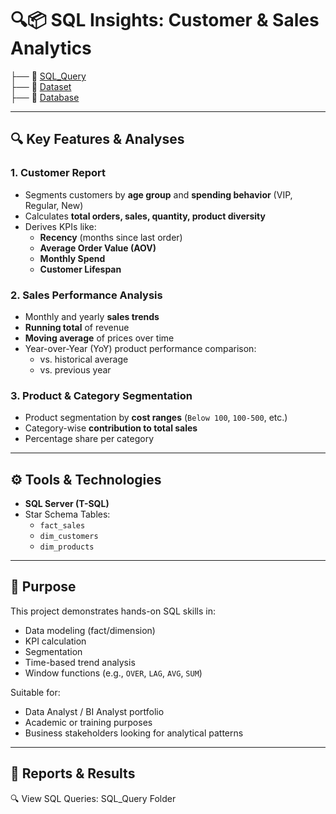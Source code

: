 # 🔍📦 SQL Insights: Customer & Sales Analytics

├── 📂 <a href="https://github.com/NhutVuong/SQL-Insights-Customer-Sales/tree/main/SQL_Query">SQL_Query</a>     
├── 📂 <a href="https://github.com/NhutVuong/SQL-Insights-Customer-Sales/tree/main/dataset">Dataset</a>         
├── 📂 <a href="https://github.com/NhutVuong/SQL-Insights-Customer-Sales/blob/main/database.sql">Database</a>           

---

## 🔍 Key Features & Analyses

### 1. **Customer Report**
- Segments customers by **age group** and **spending behavior** (VIP, Regular, New)
- Calculates **total orders, sales, quantity, product diversity**
- Derives KPIs like:
  - **Recency** (months since last order)
  - **Average Order Value (AOV)**
  - **Monthly Spend**
  - **Customer Lifespan**

### 2. **Sales Performance Analysis**
- Monthly and yearly **sales trends**
- **Running total** of revenue
- **Moving average** of prices over time
- Year-over-Year (YoY) product performance comparison:
  - vs. historical average
  - vs. previous year

### 3. **Product & Category Segmentation**
- Product segmentation by **cost ranges** (`Below 100`, `100-500`, etc.)
- Category-wise **contribution to total sales**
- Percentage share per category

---

## ⚙️ Tools & Technologies

- **SQL Server (T-SQL)**
- Star Schema Tables:
  - `fact_sales`
  - `dim_customers`
  - `dim_products`

---

## 🎯 Purpose

This project demonstrates hands-on SQL skills in:
- Data modeling (fact/dimension)
- KPI calculation
- Segmentation
- Time-based trend analysis
- Window functions (e.g., `OVER`, `LAG`, `AVG`, `SUM`)

Suitable for:
- Data Analyst / BI Analyst portfolio
- Academic or training purposes
- Business stakeholders looking for analytical patterns

---
## 📄 Reports & Results
🔍 View SQL Queries: SQL_Query Folder
